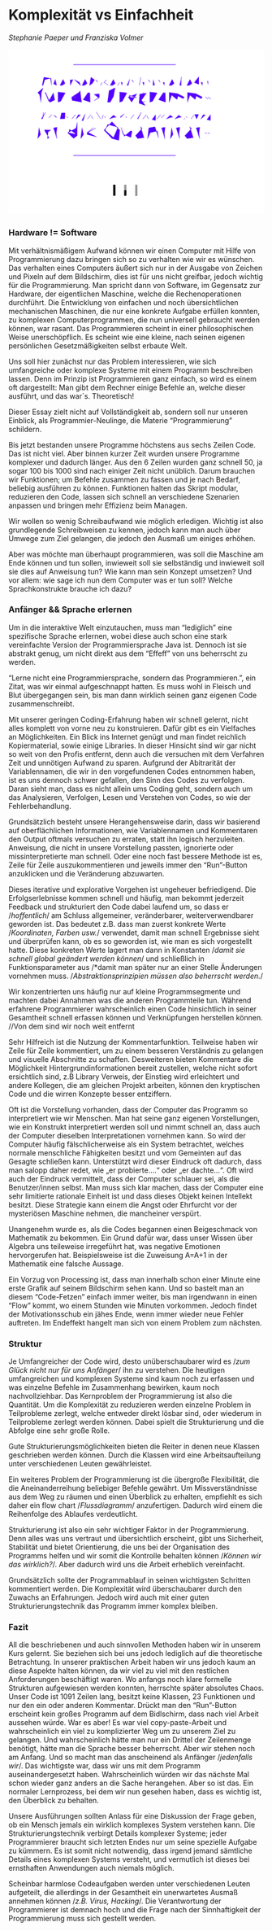 # Komplexität vs Einfachheit

_Stephanie Paeper und Franziska Volmer_

![image](assets/FINAL_Disorder2_Screenshot.png)

### Hardware != Software
Mit verhältnismäßigem Aufwand können wir einen Computer mit Hilfe von Programmierung dazu bringen sich so zu verhalten wie wir es wünschen. Das verhalten eines Computers äußert sich nur in der Ausgabe von Zeichen und Pixeln auf dem Bildschirm, dies ist für uns nicht greifbar, jedoch wichtig für die Programmierung. Man spricht dann von Software, im Gegensatz zur Hardware, der eigentlichen Maschine, welche die Rechenoperationen durchführt. Die Entwicklung von einfachen und noch übersichtlichen mechanischen Maschinen, die nur eine konkrete Aufgabe erfüllen konnten, zu komplexen Computerprogrammen, die nun universell gebraucht werden können, war rasant. Das Programmieren scheint in einer philosophischen Weise unerschöpflich. Es scheint wie eine kleine, nach seinen eigenen persönlichen Gesetzmäßigkeiten selbst erbaute Welt.

Uns soll hier zunächst nur das Problem interessieren, wie sich umfangreiche oder komplexe Systeme mit einem Programm beschreiben lassen. Denn im Prinzip ist Programmieren ganz einfach, so wird es einem oft dargestellt: Man gibt dem Rechner einige Befehle an, welche dieser ausführt, und das war´s. Theoretisch!

Dieser Essay zielt nicht auf Vollständigkeit ab, sondern soll nur unseren Einblick, als Programmier-Neulinge, die Materie “Programmierung” schildern.

Bis jetzt bestanden unsere Programme höchstens aus sechs Zeilen Code. Das ist nicht viel. Aber binnen kurzer Zeit wurden unsere Programme komplexer und dadurch länger. Aus den 6 Zeilen wurden ganz schnell 50, ja sogar 100 bis 1000 sind nach einiger Zeit nicht unüblich. Darum brauchen wir Funktionen; um Befehle zusammen zu fassen und je nach Bedarf, beliebig ausführen zu können. Funktionen halten das Skript modular, reduzieren den Code, lassen sich schnell an verschiedene Szenarien anpassen und bringen mehr Effizienz beim Managen.

Wir wollen so wenig Schreibaufwand wie möglich erledigen. Wichtig ist also grundlegende Schreibweisen zu kennen, jedoch kann man auch über Umwege zum Ziel gelangen, die jedoch den Ausmaß um einiges erhöhen.

Aber was möchte man überhaupt programmieren, was soll die Maschine am Ende können und tun sollen, inwieweit soll sie selbständig und inwieweit soll sie dies auf Anweisung tun? Wie kann man sein Konzept umsetzen? Und vor allem: wie sage ich nun dem Computer was er tun soll? Welche Sprachkonstrukte brauche ich dazu?

### Anfänger && Sprache erlernen
Um in die interaktive Welt einzutauchen, muss man “lediglich” eine spezifische Sprache erlernen, wobei diese auch schon eine stark vereinfachte Version der Programmiersprache Java ist. Dennoch ist sie abstrakt genug, um nicht direkt aus dem “Effeff” von uns beherrscht zu werden.

“Lerne nicht eine Programmiersprache, sondern das Programmieren.”, ein Zitat, was wir einmal aufgeschnappt hatten. Es muss wohl in Fleisch und Blut übergegangen sein, bis man dann wirklich seinen ganz eigenen Code zusammenschreibt.

Mit unserer geringen Coding-Erfahrung haben wir schnell gelernt, nicht alles komplett von vorne neu zu konstruieren. Dafür gibt es ein Vielfaches an Möglichkeiten. Ein Blick ins Internet genügt und man findet reichlich Kopiermaterial, sowie einige Libraries. In dieser Hinsicht sind wir gar nicht so weit von den Profis entfernt, denn auch die versuchen mit dem Verfahren Zeit und unnötigen Aufwand zu sparen. Aufgrund der Abitrarität der Variablennamen, die wir in den vorgefundenen Codes entnommen haben, ist es uns dennoch schwer gefallen, den Sinn des Codes zu verfolgen. Daran sieht man, dass es nicht allein ums Coding geht, sondern auch um das Analysieren, Verfolgen, Lesen und Verstehen von Codes, so wie der Fehlerbehandlung.

Grundsätzlich besteht unsere Herangehensweise darin, dass wir basierend auf oberflächlichen Informationen, wie Variablennamen und Kommentaren den Output oftmals versuchen zu erraten, statt ihn logisch herzuleiten. Anweisung, die nicht in unsere Vorstellung passten, ignorierte oder missinterpretierte man schnell. Oder eine noch fast bessere Methode ist es, Zeile für Zeile auszukommentieren und jeweils immer den “Run”-Button anzuklicken und die Veränderung abzuwarten.

Dieses iterative und explorative Vorgehen ist ungeheuer befriedigend.  Die Erfolgserlebnisse kommen schnell und häufig, man bekommt jederzeit Feedback und strukturiert den Code dabei laufend um, so dass er /*hoffentlich*/ am Schluss allgemeiner, veränderbarer, weiterverwendbarer geworden ist.
Das bedeutet z.B. dass man zuerst konkrete Werte /*Koordinaten, Farben usw.*/ verwendet, damit man schnell Ergebnisse sieht und überprüfen kann, ob es so geworden ist, wie man es sich vorgestellt hatte. Diese konkreten Werte lagert man dann in Konstanten /*damit sie schnell global geändert werden können*/ und schließlich in Funktionsparameter aus /*damit man später nur an einer Stelle Änderungen vornehmen muss. /*Abstraktionsprinzipien müssen also beherrscht werden.*/

Wir konzentrierten uns häufig nur auf kleine Programmsegmente und machten dabei Annahmen was die anderen Programmteile tun. Während erfahrene Programmierer wahrscheinlich einen Code hinsichtlich in seiner Gesamtheit schnell erfassen können und Verknüpfungen herstellen können. //Von dem sind wir noch weit entfernt

Sehr Hilfreich ist die Nutzung der Kommentarfunktion. Teilweise haben wir Zeile für Zeile kommentiert, um zu einem besseren Verständnis zu gelangen und visuelle Abschnitte zu schaffen. Desweiteren bieten Kommentare die Möglichkeit Hintergrundinformationen bereit zustellen, welche nicht sofort ersichtlich sind, z.B Library Verweis, der Einstieg wird erleichtert und andere Kollegen, die am gleichen Projekt arbeiten, können den kryptischen Code und die wirren Konzepte besser entziffern.

Oft ist die Vorstellung vorhanden, dass der Computer das Programm so interpretiert wie wir Menschen. Man hat seine ganz eigenen Vorstellungen, wie ein Konstrukt interpretiert werden soll und nimmt schnell an, dass auch der Computer dieselben Interpretationen vornehmen kann. So wird der Computer häufig fälschlicherweise als ein System betrachtet, welches normale menschliche Fähigkeiten besitzt und vom Gemeinten auf das Gesagte schließen kann. Unterstützt wird dieser Eindruck oft dadurch, dass man salopp daher redet, wie „er probierte….“ oder „er dachte…“. Oft wird auch der Eindruck vermittelt, dass der Computer schlauer sei, als die Benutzer/innen selbst. Man muss sich klar machen, dass der Computer eine sehr limitierte rationale Einheit ist und dass dieses Objekt keinen Intellekt besitzt. Diese Strategie kann einem die Angst oder Ehrfurcht vor der mysteriösen Maschine nehmen, die mancheiner verspürt.

Unangenehm wurde es, als die Codes begannen einen Beigeschmack von Mathematik zu bekommen. Ein Grund dafür war, dass unser Wissen über Algebra uns teileweise irregeführt hat, was negative Emotionen hervorgerufen hat. Beispielsweise ist die Zuweisung A=A+1 in der Mathematik eine falsche Aussage.

Ein Vorzug von Processing ist, dass man innerhalb schon einer Minute eine erste Grafik auf seinem Bildschirm sehen kann. Und so bastelt man an diesem “Code-Fetzen” einfach immer weiter, bis man irgendwann in einen “Flow” kommt, wo einem Stunden wie Minuten vorkommen. Jedoch findet der Motivationsschub ein jähes Ende, wenn immer wieder neue Fehler auftreten. Im Endeffekt hangelt man sich von einem Problem zum nächsten.

### Struktur
Je Umfangreicher der Code wird, desto unüberschaubarer wird es /*zum Glück nicht nur für uns Anfänger*/ ihn zu verstehen. Die heutigen umfangreichen und komplexen Systeme sind kaum noch zu erfassen und was einzelne Befehle im Zusammenhang bewirken, kaum noch nachvollziehbar. Das Kernproblem der Programmierung ist also die Quantität. Um die Komplexität zu reduzieren werden einzelne Problem in Teilprobleme zerlegt, welche entweder direkt lösbar sind, oder wiederum in Teilprobleme zerlegt werden können. Dabei spielt die Strukturierung und die Abfolge eine sehr große Rolle.

Gute Strukturierungsmöglichkeiten bieten die Reiter in denen neue Klassen geschrieben werden können. Durch die Klassen wird eine Arbeitsaufteilung unter verschiedenen Leuten gewährleistet.

Ein weiteres Problem der Programmierung ist die übergroße Flexibilität, die die Aneinanderreihung beliebiger Befehle gewährt. Um Missverständnisse aus dem Weg zu räumen und einen Überblick zu erhalten, empfiehlt es sich daher ein flow chart /*Flussdiagramm*/ anzufertigen. Dadurch wird einem die Reihenfolge des Ablaufes verdeutlicht.

Strukturierung ist also ein sehr wichtiger Faktor in der Programmierung. Denn alles was uns vertraut und übersichtlich erscheint, gibt uns Sicherheit, Stabilität und bietet Orientierung, die uns bei der Organisation des Programms helfen und wir somit die Kontrolle behalten können /*Können wir das wirklich?*/. Aber dadurch wird uns die Arbeit erheblich vereinfacht.

Grundsätzlich sollte der Programmablauf in seinen wichtigsten Schritten kommentiert werden. Die Komplexität wird überschaubarer durch den Zuwachs an Erfahrungen. Jedoch wird auch mit einer guten Strukturierungstechnik das Programm immer komplex bleiben.

### Fazit
All die beschriebenen und auch sinnvollen Methoden haben wir in unserem Kurs gelernt. Sie beziehen sich bei uns jedoch lediglich auf die theoretische Betrachtung. In unserer praktischen Arbeit haben wir uns jedoch kaum an diese Aspekte halten können, da wir viel zu viel mit den restlichen Anforderungen beschäftigt waren. Wo anfangs noch klare formelle Strukturen aufgewiesen werden konnten, herrschte später absolutes Chaos.
Unser Code ist 1091 Zeilen lang, besitzt keine Klassen, 23 Funktionen und nur den ein oder anderen Kommentar. Drückt man den “Run”-Button erscheint kein großes Programm auf dem Bidlschirm, dass nach viel Arbeit aussehen würde. War es aber! Es war viel copy-paste-Arbeit und wahrscheinlich ein viel zu komplizierter Weg um zu unserem Ziel zu gelangen. Und wahrscheinlich hätte man nur ein Drittel der Zeilenmenge benötigt, hätte man die Sprache besser beherrscht. Aber wir stehen noch am Anfang. Und so macht man das anscheinend als Anfänger /*jedenfalls wir*/. Das wichtigste war, dass wir uns mit dem Programm auseinandergesetzt haben. Wahrscheinlich würden wir das nächste Mal schon wieder ganz anders an die Sache herangehen. Aber so ist das. Ein normaler Lernprozess, bei dem wir nun gesehen haben, dass es wichtig ist, den Überblick zu behalten.

Unsere Ausführungen sollten Anlass für eine Diskussion der Frage geben, ob ein Mensch jemals ein wirklich komplexes System verstehen kann. Die Strukturierungstechnik verbirgt Details komplexer Systeme; jeder Programmierer braucht sich letzten Endes nur um seine spezielle Aufgabe zu kümmern. Es ist somit nicht notwendig, dass irgend jemand sämtliche Details eines komplexen Systems versteht, und vermutlich ist dieses bei ernsthaften Anwendungen auch niemals möglich.

Scheinbar harmlose Codeaufgaben werden unter verschiedenen Leuten aufgeteilt, die allerdings in der Gesamtheit ein unerwartetes Ausmaß annehmen können /*z.B. Virus, Hacking*/. Die Verantwortung der Programmierer ist demnach hoch und die Frage nach der Sinnhaftigkeit der Programmierung muss sich gestellt werden.